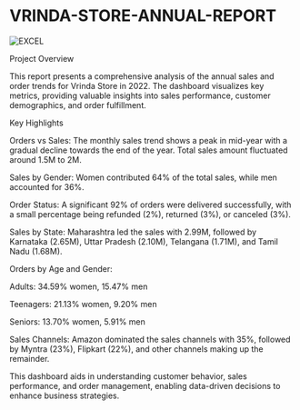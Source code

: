 # VRINDA-STORE-ANNUAL-REPORT

![EXCEL ](https://github.com/Mukesh221999/VRINDA-STORE-ANNUAL-REPORT/assets/101379182/ffbebd85-b047-44bd-894d-8e92ff21055a)

Project Overview

This report presents a comprehensive analysis of the annual sales and order trends for Vrinda Store in 2022. The dashboard visualizes key metrics, providing valuable insights into sales performance, customer demographics, and order fulfillment.

Key Highlights

Orders vs Sales: The monthly sales trend shows a peak in mid-year with a gradual decline towards the end of the year. Total sales amount fluctuated around 1.5M to 2M.

Sales by Gender: Women contributed 64% of the total sales, while men accounted for 36%.

Order Status: A significant 92% of orders were delivered successfully, with a small percentage being refunded (2%), returned (3%), or canceled (3%).

Sales by State: Maharashtra led the sales with 2.99M, followed by Karnataka (2.65M), Uttar Pradesh (2.10M), Telangana (1.71M), and Tamil Nadu (1.68M).

Orders by Age and Gender:

Adults: 34.59% women, 15.47% men

Teenagers: 21.13% women, 9.20% men

Seniors: 13.70% women, 5.91% men

Sales Channels: Amazon dominated the sales channels with 35%, followed by Myntra (23%), Flipkart (22%), and other channels making up the remainder.

This dashboard aids in understanding customer behavior, sales performance, and order management, enabling data-driven decisions to enhance business strategies.
